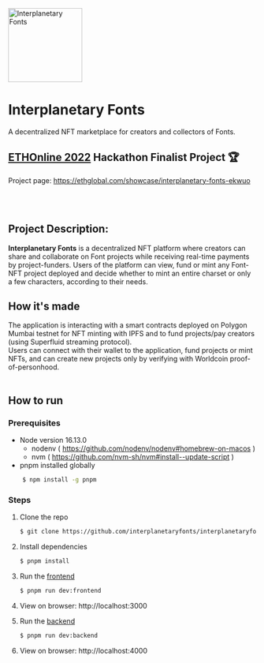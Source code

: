 <img src="https://storage.googleapis.com/ethglobal-api-production/projects/ekwuo/images/interplanetary-fonts-logo-duotone-bg-72-dpi.png" width="150" alt="Interplanetary Fonts"/>

# Interplanetary Fonts

A decentralized NFT marketplace for creators and collectors of Fonts.

## [ETHOnline 2022](https://online.ethglobal.com/) Hackathon Finalist Project 🏆

Project page: https://ethglobal.com/showcase/interplanetary-fonts-ekwuo

<br><br>

## Project Description:

**Interplanetary Fonts** is a decentralized NFT platform where creators can share and collaborate on Font projects while receiving real-time payments by project-funders. Users of the platform can view, fund or mint any Font-NFT project deployed and decide whether to mint an entire charset or only a few characters, according to their needs.

## How it's made

The application is interacting with a smart contracts deployed on Polygon Mumbai testnet for NFT minting with IPFS and to fund projects/pay creators (using Superfluid streaming protocol). <br>
Users can connect with their wallet to the application, fund projects or mint NFTs, and can create new projects only by verifying with Worldcoin proof-of-personhood.
<br><br>

## How to run

### Prerequisites

-   Node version 16.13.0
    -   nodenv ( https://github.com/nodenv/nodenv#homebrew-on-macos )
    -   nvm ( https://github.com/nvm-sh/nvm#install--update-script )
-   pnpm installed globally

```bash
    $ npm install -g pnpm
```

### Steps

1. Clone the repo

    ```bash
    $ git clone https://github.com/interplanetaryfonts/interplanetaryfonts.xyz.git
    ```

2. Install dependencies

    ```bash
    $ pnpm install
    ```

3. Run the [frontend](./frontend/)

    ```bash
    $ pnpm run dev:frontend
    ```

4. View on browser: http://localhost:3000

5. Run the [backend](./backend/)

    ```bash
    $ pnpm run dev:backend
    ```

6. View on browser: http://localhost:4000

